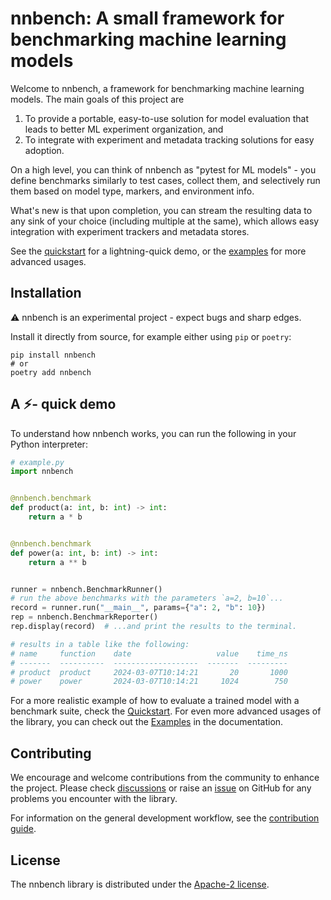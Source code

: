 # nnbench: A small framework for benchmarking machine learning models

Welcome to nnbench, a framework for benchmarking machine learning models.
The main goals of this project are

1. To provide a portable, easy-to-use solution for model evaluation that leads to better ML experiment organization, and
2. To integrate with experiment and metadata tracking solutions for easy adoption.

On a high level, you can think of nnbench as "pytest for ML models" - you define benchmarks similarly to test cases, collect them, and selectively run them based on model type, markers, and environment info.

What's new is that upon completion, you can stream the resulting data to any sink of your choice (including multiple at the same), which allows easy integration with experiment trackers and metadata stores.

See the [quickstart](https://aai-institute.github.io/nnbench/latest/quickstart/) for a lightning-quick demo, or the [examples](https://aai-institute.github.io/nnbench/latest/tutorials/) for more advanced usages.

## Installation

⚠️ nnbench is an experimental project - expect bugs and sharp edges.

Install it directly from source, for example either using `pip` or `poetry`:

```shell
pip install nnbench
# or
poetry add nnbench
```

## A ⚡️- quick demo

To understand how nnbench works, you can run the following in your Python interpreter:

```python
# example.py
import nnbench


@nnbench.benchmark
def product(a: int, b: int) -> int:
    return a * b


@nnbench.benchmark
def power(a: int, b: int) -> int:
    return a ** b


runner = nnbench.BenchmarkRunner()
# run the above benchmarks with the parameters `a=2, b=10`...
record = runner.run("__main__", params={"a": 2, "b": 10})
rep = nnbench.BenchmarkReporter()
rep.display(record)  # ...and print the results to the terminal.

# results in a table like the following:
# name     function    date                   value    time_ns
# -------  ----------  -------------------  -------  ---------
# product  product     2024-03-07T10:14:21       20       1000
# power    power       2024-03-07T10:14:21     1024        750
```

For a more realistic example of how to evaluate a trained model with a benchmark suite, check the [Quickstart](https://aai-institute.github.io/nnbench/latest/quickstart/).
For even more advanced usages of the library, you can check out the [Examples](https://aai-institute.github.io/nnbench/latest/tutorials/) in the documentation.

## Contributing

We encourage and welcome contributions from the community to enhance the project.
Please check [discussions](https://github.com/aai-institute/nnbench/discussions) or raise an [issue](https://github.com/aai-institute/nnbench/issues) on GitHub for any problems you encounter with the library.

For information on the general development workflow, see the [contribution guide](CONTRIBUTING.md).

## License

The nnbench library is distributed under the [Apache-2 license](LICENSE).
